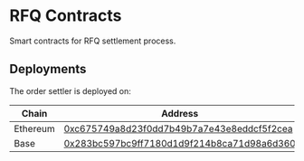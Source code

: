 # RFQ Contracts

Smart contracts for RFQ settlement process. 

## Deployments

The order settler is deployed on:

| Chain | Address |
|-------|---------|
| Ethereum | [0xc675749a8d23f0dd7b49b7a7e43e8eddcf5f2cea](https://etherscan.io/address/0xc675749a8d23f0dd7b49b7a7e43e8eddcf5f2cea) |
| Base | [0x283bc597bc9ff7180d1d9f214b8ca71d98a6d360](https://basescan.org/address/0x283bc597bc9ff7180d1d9f214b8ca71d98a6d360) | 